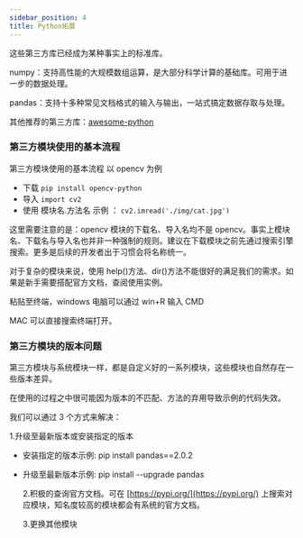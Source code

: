 ```yaml
---
sidebar_position: 4
title: Python拓展
---
```

这些第三方库已经成为某种事实上的标准库。

numpy：支持高性能的大规模数组运算，是大部分科学计算的基础库。可用于进一步的数据处理。

pandas：支持十多种常见文档格式的输入与输出，一站式搞定数据存取与处理。

其他推荐的第三方库：[awesome-python](https://awesome-python.com/)

### 第三方模块使用的基本流程

第三方模块使用的基本流程 以 opencv 为例

- 下载 `pip install opencv-python`
- 导入 `import cv2`
- 使用 模块名.方法名 示例 ： `cv2.imread('./img/cat.jpg')`

这里需要注意的是：opencv 模块的下载名、导入名均不是 opencv。事实上模块名、下载名与导入名也并非一种强制的规则。建议在下载模块之前先通过搜索引擎搜索。更多是后续的开发者出于习惯会将名称统一。

对于复杂的模块来说，使用 help()方法、dir()方法不能很好的满足我们的需求。如果是新手需要搭配官方文档，查阅使用实例。

粘贴至终端，windows 电脑可以通过 win+R 输入 CMD

MAC 可以直接搜索终端打开。

### 第三方模块的版本问题

第三方模块与系统模块一样，都是自定义好的一系列模块，这些模块也自然存在一些版本差异。

在使用的过程之中很可能因为版本的不匹配、方法的弃用导致示例的代码失效。

我们可以通过 3 个方式来解决：

1.升级至最新版本或安装指定的版本

- 安装指定的版本示例: pip install pandas==2.0.2
- 升级至最新版本示例: pip install --upgrade pandas

  2.积极的查询官方文档。可在 [https://pypi.org/](https://pypi.org/) 上搜索对应模块，知名度较高的模块都会有系统的官方文档。

  3.更换其他模块


<DocCardList />